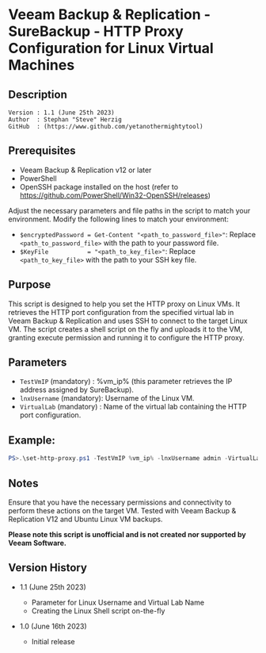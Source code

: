 # Veeam Backup & Replication - SureBackup - HTTP Proxy Configuration for Linux Virtual Machines 

## Description
~~~~
Version : 1.1 (June 25th 2023)
Author  : Stephan "Steve" Herzig
GitHub  : (https://www.github.com/yetanothermightytool)
~~~~

## Prerequisites

- Veeam Backup & Replication v12 or later
- PowerShell
- OpenSSH package installed on the host (refer to https://github.com/PowerShell/Win32-OpenSSH/releases)

Adjust the necessary parameters and file paths in the script to match your environment. Modify the following lines to match your environment:

- `$encryptedPassword = Get-Content "<path_to_password_file>"`: Replace `<path_to_password_file>` with the path to your password file.
- `$KeyFile           = "<path_to_key_file>"`: Replace `<path_to_key_file>` with the path to your SSH key file.
	

## Purpose
This script is designed to help you set the HTTP proxy on Linux VMs. It retrieves the HTTP port configuration from the specified virtual lab in Veeam Backup & Replication and uses SSH to connect to the target Linux VM. The script creates a shell script on the fly and uploads it to the VM, granting execute permission and running it to configure the HTTP proxy.


## Parameters
 
- `TestVmIP` (mandatory)   : %vm_ip% (this parameter retrieves the IP address assigned by SureBackup).
- `lnxUsername` (mandatory): Username of the Linux VM.
- `VirtualLab` (mandatory) : Name of the virtual lab containing the HTTP port configuration.

## Example: 
```powershell
PS>.\set-http-proxy.ps1 -TestVmIP %vm_ip% -lnxUsername admin -VirtualLab MyVirtualLab
```

## Notes
Ensure that you have the necessary permissions and connectivity to perform these actions on the target VM.
Tested with Veeam Backup & Replication V12 and Ubuntu Linux VM backups.

**Please note this script is unofficial and is not created nor supported by Veeam Software.**

## Version History
- 1.1 (June 25th 2023)
   - Parameter for Linux Username and Virtual Lab Name
   - Creating the Linux Shell script on-the-fly
   
- 1.0 (June 16th 2023)
   - Initial release  
